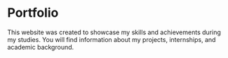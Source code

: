 # Portfolio
This website was created to showcase my skills and achievements during my studies. You will find information about my projects, internships, and academic background.
